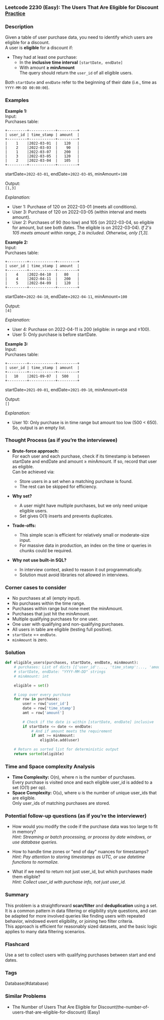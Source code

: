 ### Leetcode 2230 (Easy): The Users That Are Eligible for Discount [Practice](https://leetcode.com/problems/the-users-that-are-eligible-for-discount/)

### Description  
Given a table of user purchase data, you need to identify which users are eligible for a discount.  
A user is **eligible** for a discount if:
- They had at least one purchase:
    - In the **inclusive time interval** `[startDate, endDate]`
    - With amount **≥ minAmount**  
The query should return the `user_id` of all eligible users.

Both `startDate` and `endDate` refer to the beginning of their date (i.e., time as `YYYY-MM-DD 00:00:00`).  

### Examples  

**Example 1:**  
Input:  
Purchases table:
```
+---------+------------+---------+
| user_id | time_stamp | amount  |
+---------+------------+---------+
|    1    |2022-03-01  |   120   |
|    2    |2022-03-03  |    90   |
|    1    |2022-03-07  |   200   |
|    3    |2022-03-05  |   120   |
|    2    |2022-03-04  |   105   |
+---------+------------+---------+
```
startDate=`2022-03-01`, endDate=`2022-03-05`, minAmount=`100`  

Output:  
`[1,3]`  

*Explanation:*
- User 1: Purchase of 120 on 2022-03-01 (meets all conditions).
- User 3: Purchase of 120 on 2022-03-05 (within interval and meets amount).
- User 2: Purchases of 90 (too low) and 105 (on 2022-03-04, so eligible for amount, but see both dates. The eligible is on 2022-03-04).
*If 2's 105 meets amount within range, 2 is included. Otherwise, only [1,3].*

**Example 2:**  
Input:  
Purchases table:
```
+---------+------------+---------+
| user_id | time_stamp | amount  |
+---------+------------+---------+
|    4    |2022-04-10  |   80    |
|    4    |2022-04-11  |   200   |
|    5    |2022-04-09  |   120   |
+---------+------------+---------+
```
startDate=`2022-04-10`, endDate=`2022-04-11`, minAmount=`100`  

Output:  
`[4]`  

*Explanation:*
- User 4: Purchase on 2022-04-11 is 200 (eligible: in range and ≥100).
- User 5: Only purchase is before startDate.

**Example 3:**  
Input:  
Purchases table:
```
+---------+------------+---------+
| user_id | time_stamp | amount  |
+---------+------------+---------+
|   10    |2021-09-07  |  500    |
+---------+------------+---------+
```
startDate=`2021-09-01`, endDate=`2021-09-10`, minAmount=`650`  

Output:  
`[]`  

*Explanation:*  
- User 10: Only purchase is in time range but amount too low (500 < 650). So, output is an empty list.

### Thought Process (as if you’re the interviewee)  
- **Brute-force approach:**  
  For each user and each purchase, check if its timestamp is between startDate and endDate and amount ≥ minAmount. If so, record that user as eligible.  
  Can be achieved via:
    - Store users in a set when a matching purchase is found.
    - The rest can be skipped for efficiency.

- **Why set?**  
  - A user might have multiple purchases, but we only need unique eligible users.
  - Set gives O(1) inserts and prevents duplicates.

- **Trade-offs:**  
  - This simple scan is efficient for relatively small or moderate-size input.
  - For massive data in production, an index on the time or queries in chunks could be required.

- **Why not use built-in SQL?**  
  - In interview context, asked to reason it out programmatically.
  - Solution must avoid libraries not allowed in interviews.

### Corner cases to consider  
- No purchases at all (empty input).
- No purchases within the time range.
- Purchases within range but none meet the minAmount.
- Purchases that just hit the minAmount.
- Multiple qualifying purchases for one user.
- One user with qualifying and non-qualifying purchases.
- All users in table are eligible (testing full positive).
- `startDate` == `endDate`.
- `minAmount` is zero.

### Solution

```python
def eligible_users(purchases, startDate, endDate, minAmount):
    # purchases: List of dicts [{'user_id':..., 'time_stamp':..., 'amount':...}, ...]
    # startDate, endDate: "YYYY-MM-DD" strings
    # minAmount: int
    
    eligible = set()
    
    # Loop over every purchase
    for row in purchases:
        user = row['user_id']
        date = row['time_stamp']
        amt = row['amount']
        
        # Check if the date is within [startDate, endDate] inclusive
        if startDate <= date <= endDate:
            # And if amount meets the requirement
            if amt >= minAmount:
                eligible.add(user)
    
    # Return as sorted list for deterministic output
    return sorted(eligible)
```

### Time and Space complexity Analysis  

- **Time Complexity:** O(n), where n is the number of purchases.  
  Every purchase is visited once and each eligible user_id is added to a set (O(1) per op).
- **Space Complexity:** O(u), where u is the number of unique user_ids that are eligible.  
  Only user_ids of matching purchases are stored.

### Potential follow-up questions (as if you’re the interviewer)  

- How would you modify the code if the purchase data was too large to fit in memory?  
  *Hint: Streaming or batch processing, or process by date windows, or use database queries.*

- How to handle time zones or "end of day" nuances for timestamps?  
  *Hint: Pay attention to storing timestamps as UTC, or use datetime functions to normalize.*

- What if we need to return not just user_id, but which purchases made them eligible?  
  *Hint: Collect user_id with purchase info, not just user_id.*

### Summary
This problem is a straightforward **scan/filter** and **deduplication** using a set.  
It is a common pattern in data filtering or eligibility style questions, and can be adapted for more involved queries like finding users with repeated behavior, windowed event eligibility, or joining two filter criteria.  
This approach is efficient for reasonably sized datasets, and the basic logic applies to many data filtering scenarios.


### Flashcard
Use a set to collect users with qualifying purchases between start and end dates.

### Tags
Database(#database)

### Similar Problems
- The Number of Users That Are Eligible for Discount(the-number-of-users-that-are-eligible-for-discount) (Easy)